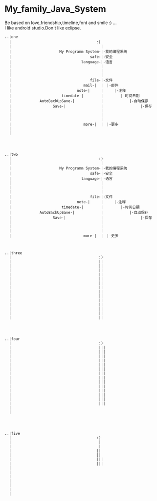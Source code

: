 # My_family_Java_System

Be based on love,friendship,timeline,font and smile :) ...                           </br>
     I like android studio.Don't like eclipse.                                       </br>
                     
    ..|one                                                                                  
      |　　　　　　　　　　　　　　　　　　　　　    :)                                        
      |                                         |                                        
      |                      My Programm System-|-我的编程系统                             
      |                                    safe-|-安全                                    
      |　　　                           language-|-语言                                    
      |                                         |                                        
      |                                         |                                         
      |                                         |                                         
      |                                    file-|-文件                                   
      |                                 mail-|  |　|-邮件                                   
      |                              note-|     |     |-注释                                
      |                       timedate-|        |        |-时间日期                          
      |             AutoBackUpSave-|            |            |-自动保存                      
      |                   Save-|                |                 |-保存                     
      |                                         |                         
      |                                         |
      |                                         |
      |                                 more-|  |　|-更多
      |                                         
      | 




    ..|two
      |                                        :)                           
      |                                         |
      |                      My Programm System-|-我的编程系统                             
      |                                    safe-|-安全                                    
      |　　　                           language-|-语言 
      |                                         |                                        
      |                                         |                                         
      |                                         |  
      |                                    file-|-文件                                                        
      |                              note-|     |     |-注释                                
      |                       timedate-|        |        |-时间日期                          
      |             AutoBackUpSave-|            |            |-自动保存                      
      |                   Save-|                |                 |-保存                     
      |                                         |                         
      |                                         |
      |                                         |
      |                                 more-|  |　|-更多
      
      
      
    ..|three 
      |                                        :)
      |                                        ||                       
      |                                        ||
      |                                        ||   
      |                                        ||
      |                                        ||
      |                                        || 
      |                                        ||
      |                                        ||
      |                                        || 
      |                                        ||
      |                                        || 
      |                                        ||
      |                                        || 
      |                                        || 
      
      
      
      
    ..|four                                    
      |                                        :)
      |                                        |||                       
      |                                        |||
      |                                        |||  
      |                                        |||
      |                                        |||
      |                                        ||| 
      |                                        ||| 
      |                                        |||
      |                                        |||
      |                                        |||
      |                                        |||
      |                                        ||| 
      |                                        |||  
      |                                        |||
      |
      |
      
      
      
      
    ..|five  
      |                                       :)  
      |                                        | 
      |                                        |
      |                                       ||
      |                                       || 
      |                                       |||
      |                                       ||| 
      |                                        
      |
      |
      |
      |
      |
      |
